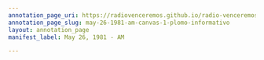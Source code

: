 ```yaml
---
annotation_page_uri: https://radiovenceremos.github.io/radio-venceremos-english/annotations/may-26-1981-am-canvas-1-plomo-informativo.json
annotation_page_slug: may-26-1981-am-canvas-1-plomo-informativo
layout: annotation_page
manifest_label: May 26, 1981 - AM

---
```

